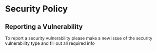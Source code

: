 # Security Policy

## Reporting a Vulnerability

To report a security vulnerability please make a new issue of the security vulnerability type and fill out all required info
